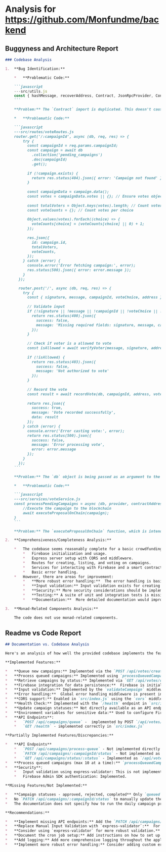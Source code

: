 
# Analysis for https://github.com/Monfundme/backend

## Buggyness and Architecture Report
```md
### Codebase Analysis

1.  **Bug Identification:**

    *   **Problematic Code:**

    ```javascript
    ---src/utils.js
    const { hashMessage, recoverAddress, Contract, JsonRpcProvider, Contract } = require('ethers');
    ```

    **Problem:** The `Contract` import is duplicated. This doesn't cause the code to break, but it is redundant.

    *   **Problematic Code:**

    ```javascript
    ---src/routes/voteRoutes.js
    router.get('/:campaignId', async (db, req, res) => {
        try {
          const campaignId = req.params.campaignId;
          const campaign = await db
            .collection('pending_campaigns')
            .doc(campaignId)
            .get();
    
          if (!campaign.exists) {
            return res.status(404).json({ error: 'Campaign not found' });
          }
    
          const campaignData = campaign.data();
          const votes = campaignData.votes || {}; // Ensure votes object exists
    
          const totalVoters = Object.keys(votes).length; // Count voters
          const voteCounts = {}; // Count votes per choice
    
          Object.values(votes).forEach((choice) => {
            voteCounts[choice] = (voteCounts[choice] || 0) + 1;
          });
    
          res.json({
            id: campaign.id,
            totalVoters,
            voteCounts,
          });
        } catch (error) {
          console.error('Error fetching campaign:', error);
          res.status(500).json({ error: error.message });
        }
      });

      router.post('/', async (db, req, res) => {
        try {
          const { signature, message, campaignId, voteChoice, address } = req.body;
    
          // Validate input
          if (!signature || !message || !campaignId || !voteChoice || !address) {
            return res.status(400).json({
              success: false,
              message: 'Missing required fields: signature, message, campaignId, voteChoice, or address'
            });
          }
    
          // Check if voter is a allowed to vote
          const isAllowed = await verifyVoter(message, signature, address);
    
          if (!isAllowed) {
            return res.status(403).json({
              success: false,
              message: 'Not authorized to vote'
            });
          }
    
          // Record the vote
          const result = await recordVote(db, campaignId, address, voteChoice);
    
          return res.json({
            success: true,
            message: 'Vote recorded successfully',
            data: result
          });
        } catch (error) {
          console.error('Error casting vote:', error);
          return res.status(500).json({
            success: false,
            message: 'Error processing vote',
            error: error.message
          });
        }
      });
    ```

    **Problem:** The `db` object is being passed as an argument to the route handler in `router.get('/:campaignId', async (db, req, res) => { ... });` and  `router.post('/', async (db, req, res) => { ... });`.  Express route handlers only receive `req`, `res`, and `next` as arguments. The `db` object is accessible in the scope of the function that returns the router.  This will cause runtime errors.

    *   **Problematic Code:**

    ```javascript
    ---src/services/voteService.js
    const processPendingCampaigns = async (db, provider, contractAddress, voteExecutorABI) => {
        //Execute the campaign to the blockchain
        await executeProposalOnChain(campaign);
    }
    ```

    **Problem:** The `executeProposalOnChain` function, which is intended to execute a proposal on the blockchain, requires both `proposalId` and `voteResults` as parameters. However, the code snippet provided only passes `campaign` object, resulting in an error because required arguments are missing.

2.  **Comprehensiveness/Completeness Analysis:**

    *   The codebase seems reasonably complete for a basic crowdfunding/voting application. It includes:
        *   Firebase initialization and usage.
        *   Express server setup with CORS and middleware.
        *   Routes for creating, listing, and voting on campaigns.
        *   Services for interacting with Firebase and a smart contract.
        *   Basic error handling.
    *   However, there are areas for improvement:
        *   **More robust error handling:**  The error handling is basic.  More specific error handling and logging would be beneficial.
        *   **Input validation:** Input validation exists for creating a campaign, but more comprehensive validation throughout the application is needed (e.g., validating the `voteChoice` in the vote route).
        *   **Security:** More security considerations should be implemented, especially around environment variable usage and potential vulnerabilities in the smart contract interaction.
        *   **Testing:** A suite of unit and integration tests is missing.
        *   **Documentation:**  More detailed documentation would improve maintainability.

3.  **Monad-Related Components Analysis:**

    The code does not use monad-related components.
```

## Readme vs Code Report
```markdown
## Documentation vs. Codebase Analysis

Here's an analysis of how well the provided codebase implements the features and aspects described in the documentation:

**Implemented Features:**

*   **Queue new campaigns:** Implemented via the `POST /api/votes/create` endpoint, using the `addToQueue` function in `src/services/voteService.js`.
*   **Process queued campaigns:** Implemented using `processQueuedCampaigns` function.  Scripts `scripts/execute.js` and `scripts/queue.js` are used to call this function.
*   **Retrieve campaigns by status:** Implemented via `GET /api/votes/queued` and `GET /api/votes/pending` using the `getCampaignsByStatus` function.
*   **Firebase integration for data persistence:**  Firebase is initialized and used throughout the backend for storing campaigns and votes. See `src/config/firebase.js` and the various service functions.
*   **Input validation:** Implemented by the `validateCampaign` middleware in `src/routes/voteRoutes.js`.
*   **Error handling:**  Global error handling middleware is present in `src/index.js`. Specific error handling is also included within route handlers and service functions.
*   **CORS support:** Enabled in `src/index.js` using the `cors` middleware, with specified origins.
*   **Health Check:** Implemented with the `/health` endpoint in `src/index.js`.
*   **Update campaign statuses:** Not directly available as an API endpoint. This functionality is implied by the `processPendingCampaigns` and happens in the backend when pending campaigns are processed based on voting results.
*   **Environment variables for sensitive data:** Used to configure Firebase credentials, ports, and other sensitive information.
*   **API Endpoints**:
    *   `POST /api/campaigns/queue` -  implemented by POST `/api/votes/create` endpoint
    *   `GET /health` - implemented correctly in `src/index.js`

**Partially Implemented Features/Discrepancies:**

*   **API Endpoints**
    *   `POST /api/campaigns/process-queue` - Not implemented directly as an API endpoint.  Implemented as the function `processQueuedCampaigns` and called by scripts.
    *   `PATCH /api/campaigns/:campaignId/status` - Not implemented as a standalone API endpoint. Status updates happen internally during the processing of pending campaigns.
    *   `GET /api/campaigns/status/:status` - Implemented as `/api/votes/queued` and `/api/votes/pending`. Lacks implementation of approved, rejected, and completed.
*   **Process queued campaigns (max 10 at a time):** `processQueuedCampaigns` function limits the number of campaigns to 10.
*   **Security**:
    *   Input validation using express-validator: This is not implemented. The codebase uses manual checks rather than `express-validator`.
    *   Firebase Admin SDK authentication: Implemented.

**Missing Features/Not Implemented:**

*   **Campaign statuses - approved, rejected, completed** Only `queued` and `pending` have endpoints.
*   No `PATCH /api/campaigns/:campaignId/status` to manually update the status.
*   The documentation does not specify how to run the daily campaign processor - this is scheduled using node-cron

**Recommendations:**

*   **Implement missing API endpoints:** Add the `PATCH /api/campaigns/:campaignId/status` endpoint for manually updating statuses and `GET /api/campaigns/status/:status` for `approved`, `rejected`, and `completed`.
*   **Replace Manual Input Validation with `express-validator`:**  For better security and maintainability, replace manual input validation with `express-validator`.
*   **Consider using `express-validator` for more robust validation.**
*   **Document the cron job setup:** Add instructions on how to set up the cron job for running the campaign processor in the `README`.
*   **Add logging:** Add more comprehensive logging throughout the application for debugging and monitoring purposes.
*   **Implement more robust error handling:** Consider adding custom error classes and more specific error messages.

```
